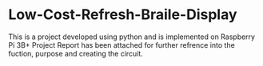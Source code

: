 # Low-Cost-Refresh-Braile-Display

This is a project developed using python and is implemented on Raspberry Pi 3B+
Project Report has been attached for further refrence into the fuction, purpose and creating the circuit.
